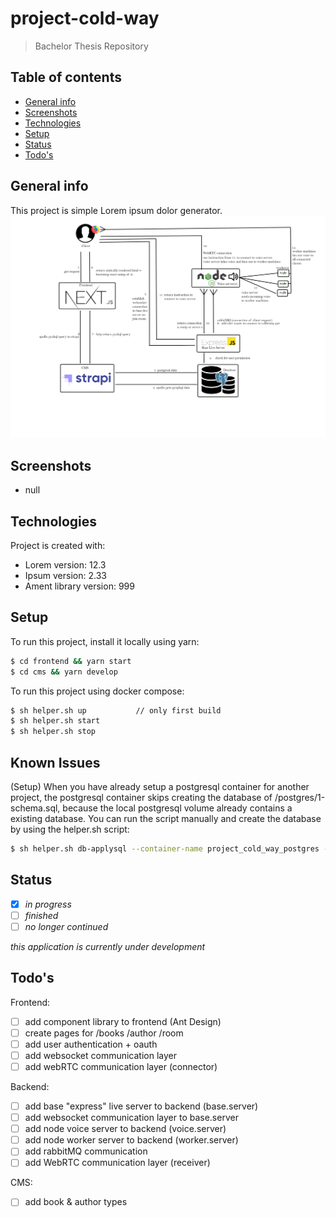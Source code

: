 # project-cold-way
> Bachelor Thesis Repository

## Table of contents
* [General info](#general-info)
* [Screenshots](#screenshots)
* [Technologies](#technologies)
* [Setup](#setup)
* [Status](#status)
* [Todo's](#todo's)

## General info
This project is simple Lorem ipsum dolor generator.
![Project Proposal](./readme/architecture.png)

## Screenshots
- null 
## Technologies
Project is created with:
* Lorem version: 12.3
* Ipsum version: 2.33
* Ament library version: 999

## Setup
To run this project, install it locally using yarn:
```bash
$ cd frontend && yarn start
$ cd cms && yarn develop
```

To run this project using docker compose:
```bash
$ sh helper.sh up           // only first build
$ sh helper.sh start
$ sh helper.sh stop
```

## Known Issues
(Setup) When you have already setup a postgresql container for another project, the postgresql container skips creating the database of /postgres/1-schema.sql, because the local postgresql volume already contains a existing database. You can run the script manually and create the database by using the helper.sh script:
```bash
$ sh helper.sh db-applysql --container-name project_cold_way_postgres --schema 1-schema.sql --postgres-user postgres
```

## Status
- [x] _in progress_
- [ ] _finished_
- [ ] _no longer continued_ 

*this application is currently under development*

## Todo's

Frontend:
- [ ] add component library to frontend (Ant Design)
- [ ] create pages for /books /author /room
- [ ] add user authentication + oauth
- [ ] add websocket communication layer
- [ ] add webRTC communication layer (connector)

Backend:
- [ ] add base "express" live server to backend (base.server)
- [ ] add websocket communication layer to base.server 
- [ ] add node voice server to backend (voice.server)
- [ ] add node worker server to backend (worker.server)
- [ ] add rabbitMQ communication
- [ ] add WebRTC communication layer (receiver)

CMS:
- [ ] add book & author types